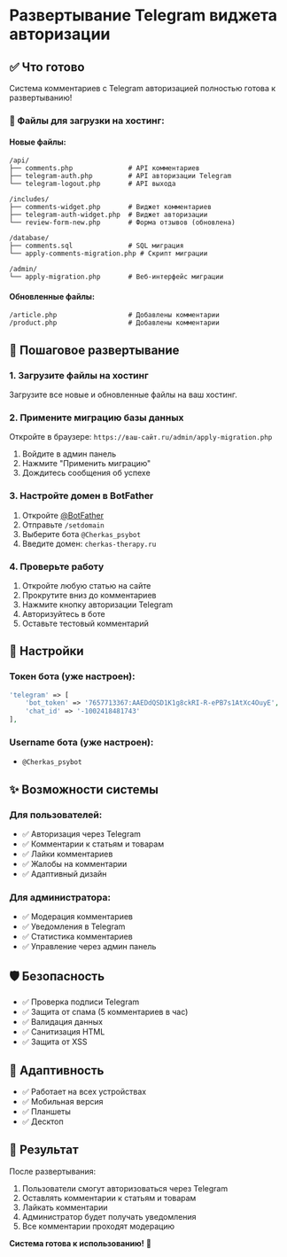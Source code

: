 # Развертывание Telegram виджета авторизации

## ✅ Что готово

Система комментариев с Telegram авторизацией полностью готова к развертыванию!

### 📁 Файлы для загрузки на хостинг:

#### Новые файлы:

```
/api/
├── comments.php              # API комментариев
├── telegram-auth.php         # API авторизации Telegram
└── telegram-logout.php       # API выхода

/includes/
├── comments-widget.php       # Виджет комментариев
├── telegram-auth-widget.php  # Виджет авторизации
└── review-form-new.php       # Форма отзывов (обновлена)

/database/
├── comments.sql              # SQL миграция
└── apply-comments-migration.php # Скрипт миграции

/admin/
└── apply-migration.php       # Веб-интерфейс миграции
```

#### Обновленные файлы:

```
/article.php                  # Добавлены комментарии
/product.php                  # Добавлены комментарии
```

## 🚀 Пошаговое развертывание

### 1. Загрузите файлы на хостинг

Загрузите все новые и обновленные файлы на ваш хостинг.

### 2. Примените миграцию базы данных

Откройте в браузере: `https://ваш-сайт.ru/admin/apply-migration.php`

1. Войдите в админ панель
2. Нажмите "Применить миграцию"
3. Дождитесь сообщения об успехе

### 3. Настройте домен в BotFather

1. Откройте [@BotFather](https://t.me/BotFather)
2. Отправьте `/setdomain`
3. Выберите бота `@Cherkas_psybot`
4. Введите домен: `cherkas-therapy.ru`

### 4. Проверьте работу

1. Откройте любую статью на сайте
2. Прокрутите вниз до комментариев
3. Нажмите кнопку авторизации Telegram
4. Авторизуйтесь в боте
5. Оставьте тестовый комментарий

## 🔧 Настройки

### Токен бота (уже настроен):

```php
'telegram' => [
    'bot_token' => '7657713367:AAEDdQSD1K1g8ckRI-R-ePB7s1AtXc4OuyE',
    'chat_id' => '-1002418481743'
],
```

### Username бота (уже настроен):

- `@Cherkas_psybot`

## ✨ Возможности системы

### Для пользователей:

- ✅ Авторизация через Telegram
- ✅ Комментарии к статьям и товарам
- ✅ Лайки комментариев
- ✅ Жалобы на комментарии
- ✅ Адаптивный дизайн

### Для администратора:

- ✅ Модерация комментариев
- ✅ Уведомления в Telegram
- ✅ Статистика комментариев
- ✅ Управление через админ панель

## 🛡️ Безопасность

- ✅ Проверка подписи Telegram
- ✅ Защита от спама (5 комментариев в час)
- ✅ Валидация данных
- ✅ Санитизация HTML
- ✅ Защита от XSS

## 📱 Адаптивность

- ✅ Работает на всех устройствах
- ✅ Мобильная версия
- ✅ Планшеты
- ✅ Десктоп

## 🎯 Результат

После развертывания:

1. Пользователи смогут авторизоваться через Telegram
2. Оставлять комментарии к статьям и товарам
3. Лайкать комментарии
4. Администратор будет получать уведомления
5. Все комментарии проходят модерацию

**Система готова к использованию!** 🚀
